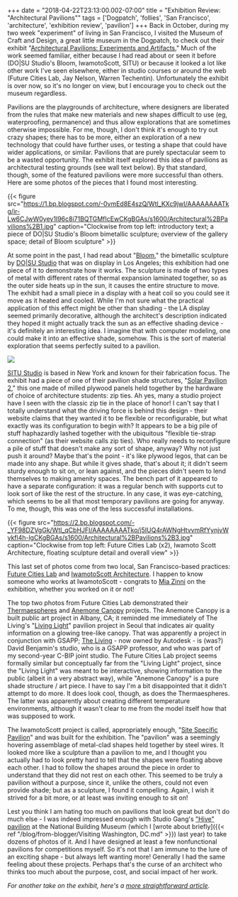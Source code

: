 +++
date = "2018-04-22T23:13:00.002-07:00"
title = "Exhibition Review: \"Architectural Pavilions\""
tags = ['Dogpatch', 'follies', 'San Francisco', 'architecture', 'exhibition review', 'pavilion']
+++
Back in October, during my two week "experiment" of living in San Francisco, I visited the Museum of Craft and Design, a great little museum in the Dogpatch, to check out their exhibit "[Architectural Pavilions: Experiments and Artifacts.](https://sfmcd.org/architectural-pavilions-experiments-and-artifacts/)"  Much of the work seemed familiar, either because I had read about or seen it before (DO|SU Studio's Bloom, IwamotoScott, SITU) or because it looked a lot like other work I've seen elsewhere, either in studio courses or around the web (Future Cities Lab, Jay Nelson, Warren Techentin).  Unfortunately the exhibit is over now, so it's no longer on view, but I encourage you to check out the museum regardless.

Pavilions are the playgrounds of architecture, where designers are liberated from the rules that make new materials and new shapes difficult to use (eg, waterproofing, permanence) and thus allow explorations that are sometimes otherwise impossible.  For me, though, I don't think it's enough to try out crazy shapes; there has to be more, either an exploration of a new technology that could have further uses, or testing a shape that could have wider applications, or similar.  Pavilions that are purely spectacular seem to be a wasted opportunity.  The exhibit itself explored this idea of pavilions as architectural testing grounds (see wall text below).  By that standard, though, some of the featured pavilions were more successful than others.  Here are some photos of the pieces that I found most interesting.

{{< figure src="https://1.bp.blogspot.com/-0vmEd8E4szQ/Wtl_KXc9jwI/AAAAAAAATkg/ir-Lw6CJwW0yey1I96c8i71BQTGMfIcEwCKgBGAs/s1600/Architectural%2BPavilions%2B1.jpg" caption="Clockwise from top left: introductory text; a piece of DO|SU Studio's Bloom bimetallic sculpture; overview of the gallery space; detail of Bloom sculpture" >}}

At some point in the past, I had read about "[Bloom](https://www.archdaily.com/215280/bloom-dosu-studio-architecture)," the bimetallic sculpture by [DO|SU Studio](http://dosu-arch.com/bloom.html) that was on display in Los Angeles; this exhibition had one piece of it to demonstrate how it works.  The sculpture is made of two types of metal with different rates of thermal expansion laminated together, so as the outer side heats up in the sun, it causes the entire structure to move.  The exhibit had a small piece in a display with a heat coil so you could see it move as it heated and cooled.  While I'm not sure what the practical application of this effect might be other than shading - the LA display seemed primarily decorative, although the architect's description indicated they hoped it might actually track the sun as an effective shading device - it's definitely an interesting idea.  I imagine that with computer modeling, one could make it into an effective shade, somehow.  This is the sort of material exploration that seems perfectly suited to a pavilion.

<img src="https://2.bp.blogspot.com/-lYdzQUNRprM/Wtl_daR9KVI/AAAAAAAATkk/jzlmymGyG2grfkgyh7joqe1E0cDFURnrgCKgBGAs/s1600/Architectural%2BPavilions%2B2.jpg"/>

[SITU Studio](http://situ.nyc/) is based in New York and known for their fabrication focus.  The exhibit had a piece of one of their pavilion shade structures, "[Solar Pavilion 2](http://situ.nyc/studio/projects/solar-pavilions)," this one made of milled plywood panels held together by the hardware of choice of architecture students: zip ties.  Ah yes, many a studio project have I seen with the classic zip tie in the place of honor!  I can't say that I totally understand what the driving force is behind this design - their website claims that they wanted it to be flexible or reconfigurable, but what exactly was its configuration to begin with?  It appears to be a big pile of stuff haphazardly lashed together with the ubiquitous "flexible tie-strap connection" (as their website calls zip ties).  Who really needs to reconfigure a pile of stuff that doesn't make any sort of shape, anyway?  Why not just push it around?  Maybe that's the point - it's like plywood legos, that can be made into any shape.  But while it gives shade, that's about it; it didn't seem sturdy enough to sit on, or lean against, and the pieces didn't seem to lend themselves to making amenity spaces.  The bench part of it appeared to have a separate configuration: it was a regular bench with supports cut to look sort of like the rest of the structure.  In any case, it was eye-catching, which seems to be all that most temporary pavilions are going for anyway.  To me, though, this was one of the less successful installations.

{{< figure src="https://2.bp.blogspot.com/-_YF98DZVgGk/Wtl_qCbHJFI/AAAAAAAATko/j5IUQ4rAWNgHtvvmRfYynjvWykfl4h-lgCKgBGAs/s1600/Architectural%2BPavilions%2B3.jpg" caption="Clockwise from top left: Future Cities Lab (x2), Iwamoto Scott Architecture, floating sculpture detail and overall view" >}}

This last set of photos come from two local, San Francisco-based practices: [Future Cities Lab](http://www.future-cities-lab.net/) and [IwamotoScott Architecture](https://iwamotoscott.com/).  I happen to know someone who works at IwamotoScott - congrats to [Mia Zinni](http://www.miazinni.com/) on the exhibition, whether you worked on it or not!

The top two photos from Future Cities Lab demonstrated their [Thermaespheres](http://www.future-cities-lab.net/thermaespheres) and [Anemone Canopy](http://www.future-cities-lab.net/anemone) projects.  The Anemone Canopy is a built public art project in Albany, CA; it reminded me immediately of The Living's "[Living Light](http://www.livinglightseoul.net/)" pavilion project in Seoul that indicates air quality information on a glowing tree-like canopy.  That was apparently a project in conjunction with GSAPP; [The Living](http://www.thelivingnewyork.com/) - now owned by Autodesk - is (was?) David Benjamin's studio, who is a GSAPP professor, and who was part of my second-year C-BIP joint studio.  The Future Cities Lab project seems formally similar but conceptually far from the "Living Light" project, since the "Living Light" was meant to be interactive, showing information to the public (albeit in a very abstract way), while "Anemone Canopy" is a pure shade structure / art piece.  I have to say I'm a bit disappointed that it didn't attempt to do more.  It does look cool, though, as does the Thermaespheres.  The latter was apparently about creating different temperature environments, although it wasn't clear to me from the model itself how that was supposed to work.

The IwamotoScott project is called, appropriately enough, "[Site Specific Pavilion](https://ced.berkeley.edu/events-media/news/new-exhibition-at-museum-of-craft-and-design-features-pavilion-by-iwamotosc)" and was built for the exhibition.  The "pavilion" was a seemingly hovering assemblage of metal-clad shapes held together by steel wires.  It looked more like a sculpture than a pavilion to me, and I thought you actually had to look pretty hard to tell that the shapes were floating above each other.  I had to follow the shapes around the piece in order to understand that they did not rest on each other.  This seemed to be truly a pavilion without a purpose, since it, unlike the others, could not even provide shade; but as a sculpture, I found it compelling.  Again, I wish it strived for a bit more, or at least was inviting enough to sit on!

Lest you think I am hating too much on pavilions that look great but don't do much else - I was indeed impressed enough with Studio Gang's ["Hive" pavilion](https://www.dezeen.com/2017/07/10/hive-studio-gang-stacked-tube-installation-national-building-museum-washington-dc/) at the National Building Museum (which I [wrote about briefly]({{< ref "/blog/from-blogger/Visiting Washington, DC.md" >}}) last year) to take dozens of photos of it.  And I have designed at least a few nonfunctional pavilions for competitions myself.  So it's not that I am immune to the lure of an exciting shape - but always left wanting more!  Generally I had the same feeling about these projects.  Perhaps that's the curse of an architect who thinks too much about the purpose, cost, and social impact of her work.

*For another take on the exhibit, here's a [more straightforward article](https://www.kqed.org/arts/13653322/a-primer-on-structures-built-for-pure-pleasure).*
